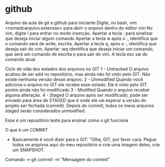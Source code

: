 # github
Arquivo da aula de git e github para iniciante
Digite, no bash, vim <nomedoarquivo.extensao> para abrir o arquivo dentro do editor vim
No vim, digite I para entrar no modo inserção.
Apertar a tecla : para sinalizar que deseja iniciar algum comando
Apertar a tecla w após o :, identifica que o comando será de write, escrita.
Apertar a tecla q, após o :, identifica que deseja sair do vim.
Apertar :wq identifica que deseja iniciar um comando, que será um comando de escrita e para sair do vim.
A tecla esc sai do comando atual.

Ciclo de vida dos estados dos arquivos no GIT
1 - Untracked
O arquivo acabou de ser add no repositório, mas ainda não foi visto pelo GIT. Não existe nenhuma versão desse arquivo.
2 - Unmodified
Quando você adiciona o arquivo no GIT ele recebe esse estado. Ele é visto pelo GIT porém ainda não foi modificado
3 - Modified
Quando o arquivo receber alguma alteração.
4 - Staged
O arquivo após ser modificado, pode ser enviado para área de STAGED que é onde ele vai esperar a versão do projeto ser fechada (commit). Depois do commit, todos os meus arquivos staged serão considerados unmodified.

Esse é um repositório teste para ensinar como o git funciona

O que é um COMMIT
- Basicamente é você dizer para o GIT: "Olha, GIT, por favor cara. Pegue todos os arquivos aqui do meu repositório e crie uma imagem deles, crie um SNAPSHOT.

Comando -> git commit -m "Mensagem do commit"

